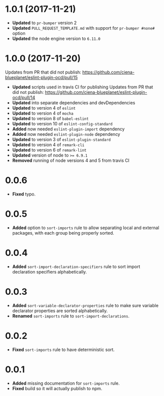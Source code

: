 # 1.0.1 (2017-11-21)
* **Updated** to `pr-bumper` version 2
* **Updated** `PULL_REQUEST_TEMPLATE.md` with support for `pr-bumper #none#` option
* **Updated** the node engine version to `6.11.0`

# 1.0.0 (2017-11-20)
Updates from PR that did not publish: https://github.com/ciena-blueplanet/eslint-plugin-ocd/pull/15
* **Updated** scripts used in travis CI for publishing
Updates from PR that did not publish: https://github.com/ciena-blueplanet/eslint-plugin-ocd/pull/14
* **Updated** into separate dependencies and devDependencies
* **Updated** to version 4 of `eslint`  
* **Updated** to version 4 of `mocha`
* **Updated** to version 8 of `babel-eslint`
* **Updated** to version 10 of `eslint-config-standard`
* **Added** now needed `eslint-plugin-import` dependency
* **Added** now needed `eslint-plugin-node` dependency
* **Updated** to version 3 of `eslint-plugin-standard`
* **Updated** to version 4 of `remark-cli`
* **Updated** to version 6 of `remark-lint`
* **Updated** version of node to `>= 6.9.1`
* **Removed** running of node versions 4 and 5 from travis CI

# 0.0.6

* **Fixed** typo.


# 0.0.5

* **Added** option to `sort-imports` rule to allow separating local and external packages, with each group being properly sorted.


# 0.0.4

* **Added** `sort-import-declaration-specifiers` rule to sort import declaration specifiers alphabetically.


# 0.0.3

* **Added** `sort-variable-declarator-properties` rule to make sure variable declarator properties are sorted alphabetically.
* **Renamed** `sort-imports` rule to `sort-import-declarations`.


# 0.0.2

* **Fixed** `sort-imports` rule to have deterministic sort.


# 0.0.1

* **Added** missing documentation for `sort-imports` rule.
* **Fixed** build so it will actually publish to npm.


